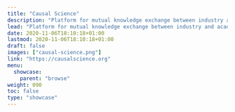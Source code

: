 ```yaml
---
title: "Causal Science"
description: "Platform for mutual knowledge exchange between industry and academia to help causal data science applications diffuse more widely into practice."
lead: "Platform for mutual knowledge exchange between industry and academia to help causal data science applications diffuse more widely into practice."
date: 2020-11-06T18:10:18+01:00
lastmod: 2020-11-06T18:10:18+01:00
draft: false
images: ["causal-science.png"]
link: "https://causalscience.org"
menu:
  showcase:
    parent: "browse"
weight: 090
toc: false
type: "showcase"
---
```

